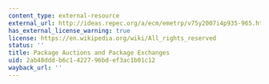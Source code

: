 ```yaml
---
content_type: external-resource
external_url: http://ideas.repec.org/a/ecm/emetrp/v75y2007i4p935-965.html
has_external_license_warning: true
license: https://en.wikipedia.org/wiki/All_rights_reserved
status: ''
title: Package Auctions and Package Exchanges
uid: 2ab48ddd-b6c1-4227-96bd-ef3ac1b01c12
wayback_url: ''
---
```

